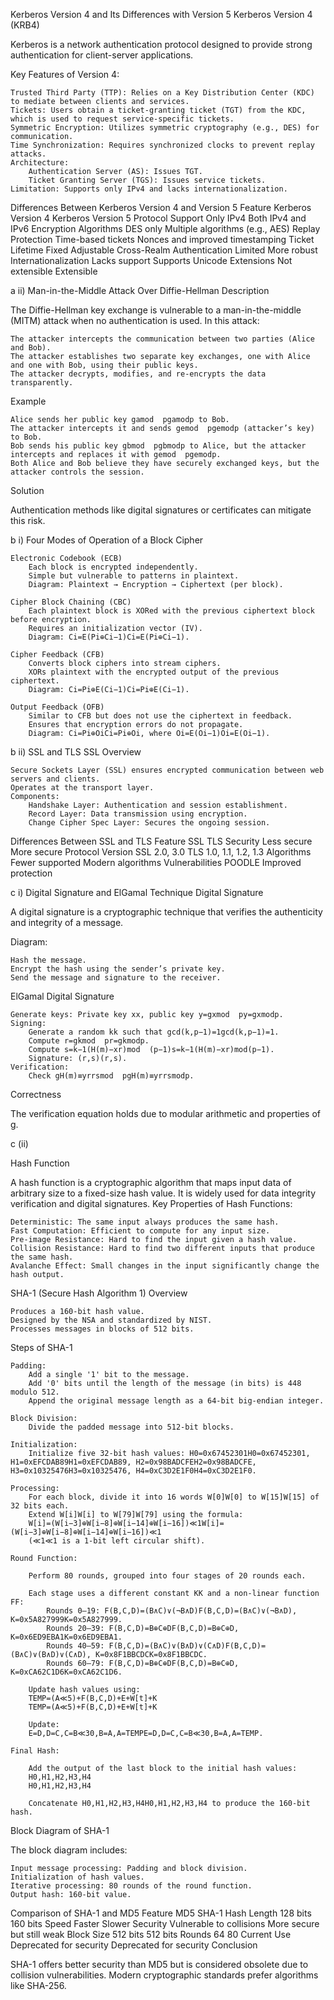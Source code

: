 Kerberos Version 4 and Its Differences with Version 5
Kerberos Version 4 (KRB4)

Kerberos is a network authentication protocol designed to provide strong authentication for client-server applications.

Key Features of Version 4:

    Trusted Third Party (TTP): Relies on a Key Distribution Center (KDC) to mediate between clients and services.
    Tickets: Users obtain a ticket-granting ticket (TGT) from the KDC, which is used to request service-specific tickets.
    Symmetric Encryption: Utilizes symmetric cryptography (e.g., DES) for communication.
    Time Synchronization: Requires synchronized clocks to prevent replay attacks.
    Architecture:
        Authentication Server (AS): Issues TGT.
        Ticket Granting Server (TGS): Issues service tickets.
    Limitation: Supports only IPv4 and lacks internationalization.

Differences Between Kerberos Version 4 and Version 5
Feature	Kerberos Version 4	Kerberos Version 5
Protocol Support	Only IPv4	Both IPv4 and IPv6
Encryption Algorithms	DES only	Multiple algorithms (e.g., AES)
Replay Protection	Time-based tickets	Nonces and improved timestamping
Ticket Lifetime	Fixed	Adjustable
Cross-Realm Authentication	Limited	More robust
Internationalization	Lacks support	Supports Unicode
Extensions	Not extensible	Extensible


a ii) Man-in-the-Middle Attack Over Diffie-Hellman
Description

The Diffie-Hellman key exchange is vulnerable to a man-in-the-middle (MITM) attack when no authentication is used. In this attack:

    The attacker intercepts the communication between two parties (Alice and Bob).
    The attacker establishes two separate key exchanges, one with Alice and one with Bob, using their public keys.
    The attacker decrypts, modifies, and re-encrypts the data transparently.

Example

    Alice sends her public key gamod  pgamodp to Bob.
    The attacker intercepts it and sends gemod  pgemodp (attacker’s key) to Bob.
    Bob sends his public key gbmod  pgbmodp to Alice, but the attacker intercepts and replaces it with gemod  pgemodp.
    Both Alice and Bob believe they have securely exchanged keys, but the attacker controls the session.

Solution

Authentication methods like digital signatures or certificates can mitigate this risk.


b i) Four Modes of Operation of a Block Cipher

    Electronic Codebook (ECB)
        Each block is encrypted independently.
        Simple but vulnerable to patterns in plaintext.
        Diagram: Plaintext → Encryption → Ciphertext (per block).

    Cipher Block Chaining (CBC)
        Each plaintext block is XORed with the previous ciphertext block before encryption.
        Requires an initialization vector (IV).
        Diagram: Ci=E(Pi⊕Ci−1)Ci​=E(Pi​⊕Ci−1​).

    Cipher Feedback (CFB)
        Converts block ciphers into stream ciphers.
        XORs plaintext with the encrypted output of the previous ciphertext.
        Diagram: Ci=Pi⊕E(Ci−1)Ci​=Pi​⊕E(Ci−1​).

    Output Feedback (OFB)
        Similar to CFB but does not use the ciphertext in feedback.
        Ensures that encryption errors do not propagate.
        Diagram: Ci=Pi⊕OiCi​=Pi​⊕Oi​, where Oi=E(Oi−1)Oi​=E(Oi−1​).

b ii) SSL and TLS
SSL Overview

    Secure Sockets Layer (SSL) ensures encrypted communication between web servers and clients.
    Operates at the transport layer.
    Components:
        Handshake Layer: Authentication and session establishment.
        Record Layer: Data transmission using encryption.
        Change Cipher Spec Layer: Secures the ongoing session.

Differences Between SSL and TLS
Feature	SSL	TLS
Security	Less secure	More secure
Protocol Version	SSL 2.0, 3.0	TLS 1.0, 1.1, 1.2, 1.3
Algorithms	Fewer supported	Modern algorithms
Vulnerabilities	POODLE	Improved protection


c i) Digital Signature and ElGamal Technique
Digital Signature

A digital signature is a cryptographic technique that verifies the authenticity and integrity of a message.

Diagram:

    Hash the message.
    Encrypt the hash using the sender’s private key.
    Send the message and signature to the receiver.

ElGamal Digital Signature

    Generate keys: Private key xx, public key y=gxmod  py=gxmodp.
    Signing:
        Generate a random kk such that gcd(k,p−1)=1gcd(k,p−1)=1.
        Compute r=gkmod  pr=gkmodp.
        Compute s=k−1(H(m)−xr)mod  (p−1)s=k−1(H(m)−xr)mod(p−1).
        Signature: (r,s)(r,s).
    Verification:
        Check gH(m)≡yrrsmod  pgH(m)≡yrrsmodp.

Correctness

The verification equation holds due to modular arithmetic and properties of g.


c (ii)

Hash Function

A hash function is a cryptographic algorithm that maps input data of arbitrary size to a fixed-size hash value. It is widely used for data integrity verification and digital signatures.
Key Properties of Hash Functions:

    Deterministic: The same input always produces the same hash.
    Fast Computation: Efficient to compute for any input size.
    Pre-image Resistance: Hard to find the input given a hash value.
    Collision Resistance: Hard to find two different inputs that produce the same hash.
    Avalanche Effect: Small changes in the input significantly change the hash output.

SHA-1 (Secure Hash Algorithm 1)
Overview

    Produces a 160-bit hash value.
    Designed by the NSA and standardized by NIST.
    Processes messages in blocks of 512 bits.

Steps of SHA-1

    Padding:
        Add a single '1' bit to the message.
        Add '0' bits until the length of the message (in bits) is 448 modulo 512.
        Append the original message length as a 64-bit big-endian integer.

    Block Division:
        Divide the padded message into 512-bit blocks.

    Initialization:
        Initialize five 32-bit hash values: H0=0x67452301H0​=0x67452301, H1=0xEFCDAB89H1​=0xEFCDAB89, H2=0x98BADCFEH2​=0x98BADCFE, H3=0x10325476H3​=0x10325476, H4=0xC3D2E1F0H4​=0xC3D2E1F0.

    Processing:
        For each block, divide it into 16 words W[0]W[0] to W[15]W[15] of 32 bits each.
        Extend W[i]W[i] to W[79]W[79] using the formula:
        W[i]=(W[i−3]⊕W[i−8]⊕W[i−14]⊕W[i−16])≪1W[i]=(W[i−3]⊕W[i−8]⊕W[i−14]⊕W[i−16])≪1
        (≪1≪1 is a 1-bit left circular shift).

    Round Function:

        Perform 80 rounds, grouped into four stages of 20 rounds each.

        Each stage uses a different constant KK and a non-linear function FF:
            Rounds 0–19: F(B,C,D)=(B∧C)∨(¬B∧D)F(B,C,D)=(B∧C)∨(¬B∧D), K=0x5A827999K=0x5A827999.
            Rounds 20–39: F(B,C,D)=B⊕C⊕DF(B,C,D)=B⊕C⊕D, K=0x6ED9EBA1K=0x6ED9EBA1.
            Rounds 40–59: F(B,C,D)=(B∧C)∨(B∧D)∨(C∧D)F(B,C,D)=(B∧C)∨(B∧D)∨(C∧D), K=0x8F1BBCDCK=0x8F1BBCDC.
            Rounds 60–79: F(B,C,D)=B⊕C⊕DF(B,C,D)=B⊕C⊕D, K=0xCA62C1D6K=0xCA62C1D6.

        Update hash values using:
        TEMP=(A≪5)+F(B,C,D)+E+W[t]+K
        TEMP=(A≪5)+F(B,C,D)+E+W[t]+K

        Update:
        E=D,D=C,C=B≪30,B=A,A=TEMPE=D,D=C,C=B≪30,B=A,A=TEMP.

    Final Hash:

        Add the output of the last block to the initial hash values:
        H0,H1,H2,H3,H4
        H0​,H1​,H2​,H3​,H4​

        Concatenate H0,H1,H2,H3,H4H0​,H1​,H2​,H3​,H4​ to produce the 160-bit hash.

Block Diagram of SHA-1

The block diagram includes:

    Input message processing: Padding and block division.
    Initialization of hash values.
    Iterative processing: 80 rounds of the round function.
    Output hash: 160-bit value.

Comparison of SHA-1 and MD5
Feature	MD5	SHA-1
Hash Length	128 bits	160 bits
Speed	Faster	Slower
Security	Vulnerable to collisions	More secure but still weak
Block Size	512 bits	512 bits
Rounds	64	80
Current Use	Deprecated for security	Deprecated for security
Conclusion

SHA-1 offers better security than MD5 but is considered obsolete due to collision vulnerabilities. Modern cryptographic standards prefer algorithms like SHA-256.
